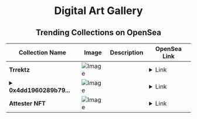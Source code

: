 <div align="center">

# Digital Art Gallery

## Trending Collections on OpenSea

| Collection Name                       | Image                                                                                     | Description                       | OpenSea Link                                                                                          |
|---------------------------------------|-------------------------------------------------------------------------------------------|-----------------------------------|--------------------------------------------------------------------------------------------------------|
| **Trrektz** | ![Image](https://i.seadn.io/s/raw/files/bdf69fa283ae49c25bdb63639dc3ebda.png?w=500&auto=format?w=200&auto=format) |  | <details><summary>Link</summary>[Trrektz](https://opensea.io/collection/trrektz-11)</details> |
| **<details><summary>0x4dd1960289b79...</summary>0x4dd1960289b7955ffec2fe1d1784c3290f10be98</details>** | ![Image](https://i.seadn.io/s/raw/files/0b17eca97c80c2a47373054ef33e2cd6.jpg?w=500&auto=format?w=200&auto=format) |  | <details><summary>Link</summary>[0x4dd1960289b7955ffec2fe1d1784c3290f10be98](https://opensea.io/collection/0x4dd1960289b7955ffec2fe1d1784c3290f10be98)</details> |
| **Attester NFT** | ![Image](https://i.seadn.io/s/raw/files/ea1f69bce6d25a397ef9660313b9f231.png?w=500&auto=format?w=200&auto=format) |  | <details><summary>Link</summary>[Attester NFT](https://opensea.io/collection/attester-nft-2)</details> |

</div>